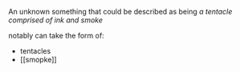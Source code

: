 An unknown something that could be described as being *a tentacle comprised of ink and smoke*

notably can take the form of:
- tentacles
- [[smopke]]